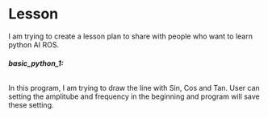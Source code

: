 # Lesson
I am trying to create a lesson plan to share with people who want to learn python AI ROS.

###### **basic_python_1:**  
In this program, I am trying to draw the line with Sin, Cos and Tan.
User can setting the amplitube and frequency in the beginning and program will save these setting.
